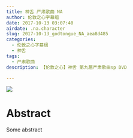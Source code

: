 ```yaml
---
title: 神舌 严肃歌曲 NA
author: 伦敦之心字幕组
date: 2017-10-13 03:07:40
airdate: .na.character
slug: 2017-10-13_godtongue_NA_aea8d485
categories:
  - 伦敦之心字幕组
  - 神舌
tags:
  - 严肃歌曲
description: 【伦敦之心】神舌 第九届严肃歌曲sp DVD

---
```

![](/img/gakki.jpg)
# Abstract
Some abstract
